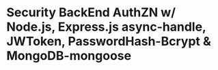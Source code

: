 # Security BackEnd AuthZN w/ Node.js, Express.js async-handle, JWToken, PasswordHash-Bcrypt & MongoDB-mongoose
